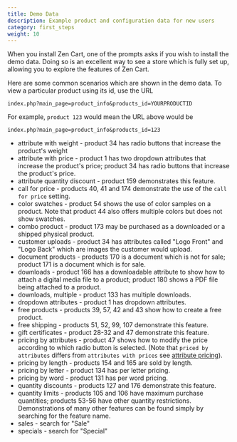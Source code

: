 ```yaml
---
title: Demo Data 
description: Example product and configuration data for new users 
category: first_steps
weight: 10
---
```


When you install Zen Cart, one of the prompts asks if you wish to install 
the demo data.  Doing so is an excellent way to see a store which is fully set up, allowing you to explore the features of Zen Cart.

Here are some common scenarios which are shown in the demo data.  To view a particular product using its id, use the URL 

```
index.php?main_page=product_info&products_id=YOURPRODUCTID
```

For example, `product 123` would mean the URL above would be 

```
index.php?main_page=product_info&products_id=123
```

- attribute with weight - product 34 has radio buttons that increase the product's weight
- attribute with price - product 1 has two dropdown attributes that increase the product's price; product 34 has radio buttons that increase the product's price. 
- attribute quantity discount - product 159 demonstrates this feature.
- call for price - products 40, 41 and 174 demonstrate the use of the `call for price` setting.
- color swatches -  product 54 shows the use of color samples on a product.  Note that product 44 also offers multiple colors but does not show swatches. 
- combo product - product 173 may be purchased as a downloaded or a shipped physical product.
- customer uploads - product 34 has attributes called "Logo Front" and "Logo Back" which are images the customer would upload. 
- document products - products 170 is a document which is not for sale; product 171 is a document which is for sale. 
- downloads - product 166 has a downloadable attribute to show how to attach a digital media file to a product; product 180 shows a PDF file being attached to a product. 
- downloads, multiple - product 133 has multiple downloads.
- dropdown attributes - product 1 has dropdown attributes.
- free products - products 39, 57, 42 and 43 show how to create a free product.
- free shipping - products 51, 52, 99, 107 demonstrate this feature.
- gift certificates - product 28-32 and 47 demonstrate this feature.
- pricing by attributes - product 47 shows how to modify the price according to which radio button is selected.  (Note that `priced by attributes` differs from `attributes with prices` see [attribute pricing](/user/products/attribute_pricing/)). 
- pricing by length - products 154 and 165 are sold by length.
- pricing by letter - product 134 has per letter pricing.
- pricing by word - product 131 has per word pricing.
- quantity discounts - products 127 and 176 demonstrate this feature.
- quantity limits - products 105 and 106 have maximum purchase quantities; products 53-56 have other quantity restrictions. 
Demonstrations of many other features can be found simply by searching for the feature name.
- sales - search for "Sale" 
- specials - search for "Special" 


